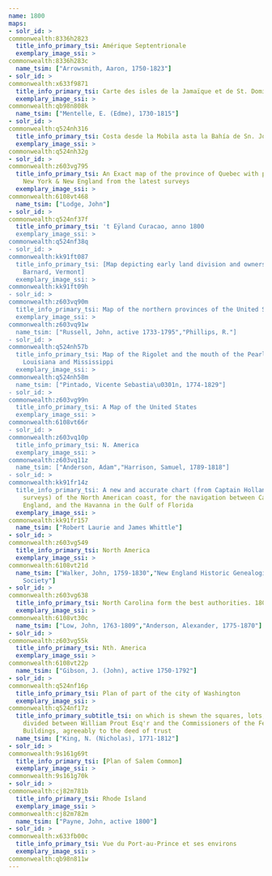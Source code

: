 ```yaml
---
name: 1800
maps:
- solr_id: > 
commonwealth:8336h2823
  title_info_primary_tsi: Amérique Septentrionale
  exemplary_image_ssi: > 
commonwealth:8336h283c
  name_tsim: ["Arrowsmith, Aaron, 1750-1823"]
- solr_id: > 
commonwealth:x633f9871
  title_info_primary_tsi: Carte des isles de la Jamaïque et de St. Domingue
  exemplary_image_ssi: > 
commonwealth:qb98n808k
  name_tsim: ["Mentelle, E. (Edme), 1730-1815"]
- solr_id: > 
commonwealth:q524nh316
  title_info_primary_tsi: Costa desde la Mobila asta la Bahía de Sn. Josef
  exemplary_image_ssi: > 
commonwealth:q524nh32g
- solr_id: > 
commonwealth:z603vg795
  title_info_primary_tsi: An Exact map of the province of Quebec with part of
    New York & New England from the latest surveys
  exemplary_image_ssi: > 
commonwealth:6108vt468
  name_tsim: ["Lodge, John"]
- solr_id: > 
commonwealth:q524nf37f
  title_info_primary_tsi: 't Eÿland Curacao, anno 1800
  exemplary_image_ssi: > 
commonwealth:q524nf38q
- solr_id: > 
commonwealth:kk91ft087
  title_info_primary_tsi: [Map depicting early land division and ownership in
    Barnard, Vermont]
  exemplary_image_ssi: > 
commonwealth:kk91ft09h
- solr_id: > 
commonwealth:z603vq90m
  title_info_primary_tsi: Map of the northern provinces of the United States
  exemplary_image_ssi: > 
commonwealth:z603vq91w
  name_tsim: ["Russell, John, active 1733-1795","Phillips, R."]
- solr_id: > 
commonwealth:q524nh57b
  title_info_primary_tsi: Map of the Rigolet and the mouth of the Pearl River,
    Louisiana and Mississippi
  exemplary_image_ssi: > 
commonwealth:q524nh58m
  name_tsim: ["Pintado, Vicente Sebastia\u0301n, 1774-1829"]
- solr_id: > 
commonwealth:z603vg99n
  title_info_primary_tsi: A Map of the United States
  exemplary_image_ssi: > 
commonwealth:6108vt66r
- solr_id: > 
commonwealth:z603vq10p
  title_info_primary_tsi: N. America
  exemplary_image_ssi: > 
commonwealth:z603vq11z
  name_tsim: ["Anderson, Adam","Harrison, Samuel, 1789-1818"]
- solr_id: > 
commonwealth:kk91fr14z
  title_info_primary_tsi: A new and accurate chart (from Captain Holland's
    surveys) of the North American coast, for the navigation between Cape Cod in New
    England, and the Havanna in the Gulf of Florida
  exemplary_image_ssi: > 
commonwealth:kk91fr157
  name_tsim: ["Robert Laurie and James Whittle"]
- solr_id: > 
commonwealth:z603vg549
  title_info_primary_tsi: North America
  exemplary_image_ssi: > 
commonwealth:6108vt21d
  name_tsim: ["Walker, John, 1759-1830","New England Historic Genealogical
    Society"]
- solr_id: > 
commonwealth:z603vg638
  title_info_primary_tsi: North Carolina form the best authorities. 1800
  exemplary_image_ssi: > 
commonwealth:6108vt30c
  name_tsim: ["Low, John, 1763-1809","Anderson, Alexander, 1775-1870"]
- solr_id: > 
commonwealth:z603vg55k
  title_info_primary_tsi: Nth. America
  exemplary_image_ssi: > 
commonwealth:6108vt22p
  name_tsim: ["Gibson, J. (John), active 1750-1792"]
- solr_id: > 
commonwealth:q524nf16p
  title_info_primary_tsi: Plan of part of the city of Washington
  exemplary_image_ssi: > 
commonwealth:q524nf17z
  title_info_primary_subtitle_tsi: on which is shewn the squares, lots, &c.,
    divided between William Prout Esq'r and the Commissioners of the Federal
    Buildings, agreeably to the deed of trust
  name_tsim: ["King, N. (Nicholas), 1771-1812"]
- solr_id: > 
commonwealth:9s161g69t
  title_info_primary_tsi: [Plan of Salem Common]
  exemplary_image_ssi: > 
commonwealth:9s161g70k
- solr_id: > 
commonwealth:cj82m781b
  title_info_primary_tsi: Rhode Island
  exemplary_image_ssi: > 
commonwealth:cj82m782m
  name_tsim: ["Payne, John, active 1800"]
- solr_id: > 
commonwealth:x633fb00c
  title_info_primary_tsi: Vue du Port-au-Prince et ses environs
  exemplary_image_ssi: > 
commonwealth:qb98n811w
---
```

